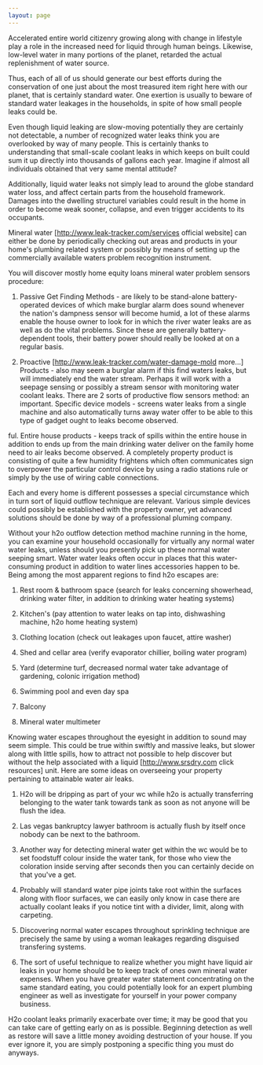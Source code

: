 ```yaml
---
layout: page
---
```


Accelerated entire world citizenry growing along with change in lifestyle play a role in the increased need for liquid through human beings. Likewise, low-level water in many portions of the planet, retarded the actual replenishment of water source.

Thus, each of all of us should generate our best efforts during the conservation of one just about the most treasured item right here with our planet, that is certainly standard water. One exertion is usually to beware of standard water leakages in the households, in spite of how small people leaks could be.

Even though liquid leaking are slow-moving potentially they are certainly not detectable, a number of recognized water leaks think you are overlooked by way of many people. This is certainly thanks to understanding that small-scale coolant leaks in which keeps on built could sum it up directly into thousands of gallons each year. Imagine if almost all individuals obtained that very same mental attitude?

Additionally, liquid water leaks not simply lead to around the globe standard water loss, and affect certain parts from the household framework. Damages into the dwelling structurel variables could result in the home in order to become weak sooner, collapse, and even trigger accidents to its occupants.

Mineral water [http://www.leak-tracker.com/services official website] can either be done by periodically checking out areas and products in your home's plumbing related system or possibly by means of setting up the commercially available waters problem recognition instrument.

You will discover mostly home equity loans mineral water problem sensors procedure:

1. Passive Get Finding Methods - are likely to be stand-alone battery-operated devices of which make burglar alarm does sound whenever the nation's dampness sensor will become humid, a lot of these alarms enable the house owner to look for in which the river water leaks are as well as do the vital problems. Since these are generally battery-dependent tools, their battery power should really be looked at on a regular basis.

2. Proactive [http://www.leak-tracker.com/water-damage-mold more...] Products - also may seem a burglar alarm if this find waters leaks, but will immediately end the water stream. Perhaps it will work with a seepage sensing or possibly a stream sensor with monitoring water coolant leaks. There are 2 sorts of productive flow sensors method:
an important. Specific device models - screens water leaks from a single machine and also automatically turns away water offer to be able to this type of gadget ought to leaks become observed.

ful. Entire house products - keeps track of spills within the entire house in addition to ends up from the main drinking water deliver on the family home need to air leaks become observed. A completely property product is consisting of quite a few humidity frightens which often communicates sign to overpower the particular control device by using a radio stations rule or simply by the use of wiring cable connections.

Each and every home is different possesses a special circumstance which in turn sort of liquid outflow technique are relevant. Various simple devices could possibly be established with the property owner, yet advanced solutions should be done by way of a professional pluming company.

Without your h2o outflow detection method machine running in the home, you can examine your household occasionally for virtually any normal water water leaks, unless should you presently pick up these normal water seeping smart. Water water leaks often occur in places that this water-consuming product in addition to water lines accessories happen to be. Being among the most apparent regions to find h2o escapes are:

1. Rest room & bathroom space (search for leaks concerning showerhead, drinking water filter, in addition to drinking water heating systems) 

2. Kitchen's (pay attention to water leaks on tap into, dishwashing machine, h2o home heating system) 

3. Clothing location (check out leakages upon faucet, attire washer) 

4. Shed and cellar area (verify evaporator chillier, boiling water program) 

5. Yard (determine turf, decreased normal water take advantage of gardening, colonic irrigation method) 

6. Swimming pool and even day spa 

7. Balcony 

8. Mineral water multimeter

Knowing water escapes throughout the eyesight in addition to sound may seem simple. This could be true within swiftly and massive leaks, but slower along with little spills, how to attract not possible to help discover but without the help associated with a liquid [http://www.srsdry.com click resources] unit. Here are some ideas on overseeing your property pertaining to attainable water air leaks.

1. H2o will be dripping as part of your wc while h2o is actually transferring belonging to the water tank towards tank as soon as not anyone will be flush the idea.

2. Las vegas bankruptcy lawyer bathroom is actually flush by itself once nobody can be next to the bathroom.

3. Another way for detecting mineral water get within the wc would be to set foodstuff colour inside the water tank, for those who view the coloration inside serving after seconds then you can certainly decide on that you've a get.

4. Probably will standard water pipe joints take root within the surfaces along with floor surfaces, we can easily only know in case there are actually coolant leaks if you notice tint with a divider, limit, along with carpeting.

5. Discovering normal water escapes throughout sprinkling technique are precisely the same by using a woman leakages regarding disguised transfering systems.

6. The sort of useful technique to realize whether you might have liquid air leaks in your home should be to keep track of ones own mineral water expenses. When you have greater water statement concentrating on the same standard eating, you could potentially look for an expert plumbing engineer as well as investigate for yourself in your power company business.

H2o coolant leaks primarily exacerbate over time; it may be good that you can take care of getting early on as is possible. Beginning detection as well as restore will save a little money avoiding destruction of your house. If you ever ignore it, you are simply postponing a specific thing you must do anyways.